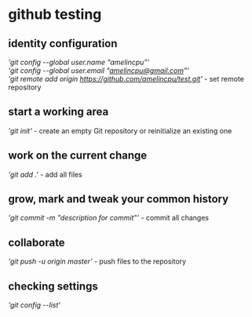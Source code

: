 github testing
===

identity configuration
---

_'git config --global user.name "amelincpu"'_<br/>
_'git config --global user.email "amelincpu@gmail.com"'_<br/>
_'git remote add origin https://github.com/amelincpu/test.git'_    - set remote repository

start a working area
---

_'git init'_    - create an empty Git repository or reinitialize an existing one

work on the current change
---

_'git add .'_    - add all files

grow, mark and tweak your common history
---

_'git commit -m "description for commit"'_    - commit all changes

collaborate
---

_'git push -u origin master'_    - push files to the repository

checking settings
---

_'git config --list'_